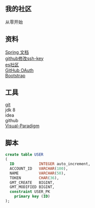 ## 我的社区
从零开始

## 资料
[Spring 文档](https://spring.io/guides/gs/serving-web-content/)  
[github修改ssh-key](https://github.com/Git-zhoujunjie/community/settings/keys)  
[es社区](https://elasticsearch.cn/)  
[GitHub OAuth](https://developer.github.com/apps/building-oauth-apps/creating-an-oauth-app/)  
[Bootstrap](http://v3.bootcss.com/getting-started)  
[](https://docs.spring.io/spring-boot/docs/2.2.0.RC1/reference/htmlsingle/#boot-features-connect-to-production-database)  


## 工具
[git](https://git-scm.com/download)  
jdk 8  
idea  
github  
[Visual-Paradigm](https://www.visual-paradigm.com)  

## 脚本
```sql
create table USER
(
  ID           INTEGER auto_increment,
  ACCOUNT_ID   VARCHAR(100),
  NAME         VARCHAR(50),
  TOKEN        CHAR(36),
  GMT_CREATE   BIGINT,
  GMT_MODIFIED BIGINT,
  constraint USER_PK
    primary key (ID)
);
```